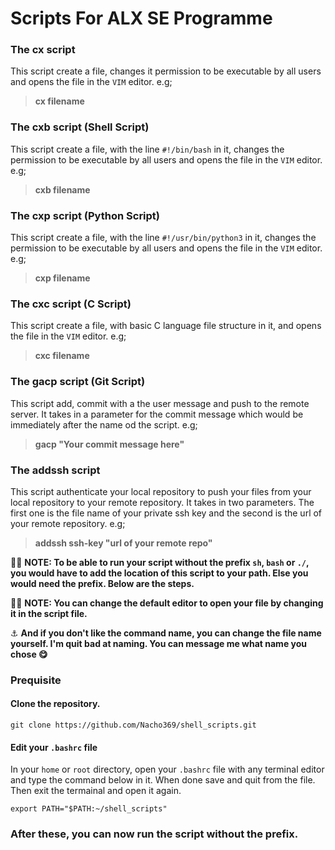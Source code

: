 # Scripts For ALX SE Programme

### The **cx** script
This script create a file, changes it permission to be executable by all users and opens the file in the `VIM` editor. e.g;

> **cx filename**

### The **cxb** script (Shell Script)
This script create a file, with the line `#!/bin/bash` in it, changes the permission to be executable by all users and opens the file in the `VIM` editor. e.g;

> **cxb filename**

### The **cxp** script (Python Script)
This script create a file, with the line `#!/usr/bin/python3` in it, changes the permission to be executable by all users and opens the file in the `VIM` editor. e.g;

> **cxp filename**

### The **cxc** script (C Script)
This script create a file, with basic C language file structure in it, and opens the file in the `VIM` editor. e.g;

> **cxc filename**

### The **gacp** script (Git Script)
This script add, commit with a the user message and push to the remote server. It takes in a parameter for the commit message which would be immediately after the name od the script. e.g;

> **gacp  "Your commit message here"**

### The **addssh** script
This script authenticate your local repository to push your files from your local repository to your remote repository. It takes in two parameters. The first one is the file name of your private ssh key and the second is the url of your remote repository. e.g;

> **addssh  ssh-key  "url of your remote repo"**

:round_pushpin::round_pushpin: **NOTE: To be able to run your script without the prefix `sh`, `bash` or `./`, you would have to add the location of this script to your path. Else you would need the prefix. Below are the steps.**

:round_pushpin::round_pushpin: **NOTE: You can change the default editor to open your file by changing it in the script file.**

:anchor: **And if you don't like the command name, you can change the file name yourself. I'm quit bad at naming. You can message me what name you chose :yum:**

### Prequisite
#### Clone the repository.
```
git clone https://github.com/Nacho369/shell_scripts.git
```
#### Edit your `.bashrc` file

In your `home` or `root` directory, open your `.bashrc` file with any terminal editor and type the command below in it. When done save and quit from the file. Then exit the termainal and open it again.
```
export PATH="$PATH:~/shell_scripts"
```
### After these, you can now run the script without the prefix.
